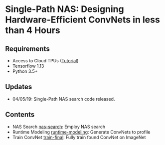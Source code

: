 # Single-Path NAS: Designing Hardware-Efficient ConvNets in less than 4 Hours

## Requirements
* Access to Cloud TPUs ([Tutorial](https://cloud.google.com/tpu/docs/tutorials/mnasnet))
* Tensorflow 1.13
* Python 3.5+

## Updates
* 04/05/19: Single-Path NAS search code released.

## Contents

* NAS Search [nas-search](/nas-search/): Employ NAS search 
* Runtime Modeling [runtime-modeling](/runtime-modeling/): Generate ConvNets to profile
* Train ConvNet [train-final](/train-final/): Fully train found ConvNet on ImageNet

